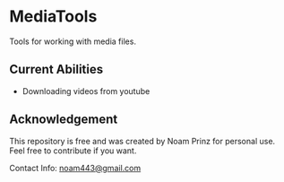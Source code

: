 # MediaTools

Tools for working with media files. 

## Current Abilities
- Downloading videos from youtube



## Acknowledgement

This repository is free and was created by Noam Prinz for personal use. Feel free to contribute if you want.

Contact Info: noam443@gmail.com